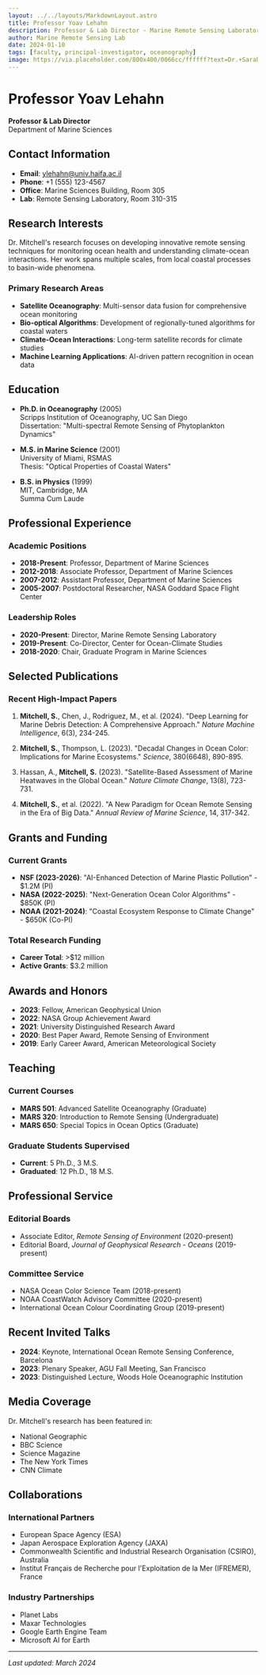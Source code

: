 ```yaml
---
layout: ../../layouts/MarkdownLayout.astro
title: Professor Yoav Lehahn
description: Professor & Lab Director - Marine Remote Sensing Laboratory
author: Marine Remote Sensing Lab
date: 2024-01-10
tags: [faculty, principal-investigator, oceanography]
image: https://via.placeholder.com/800x400/0066cc/ffffff?text=Dr.+Sarah+Mitchell
---
```


# Professor Yoav Lehahn
**Professor & Lab Director**  
Department of Marine Sciences

## Contact Information
- **Email**: ylehahn@univ.haifa.ac.il
- **Phone**: +1 (555) 123-4567
- **Office**: Marine Sciences Building, Room 305
- **Lab**: Remote Sensing Laboratory, Room 310-315

## Research Interests

Dr. Mitchell's research focuses on developing innovative remote sensing techniques for monitoring ocean health and understanding climate-ocean interactions. Her work spans multiple scales, from local coastal processes to basin-wide phenomena.

### Primary Research Areas
- **Satellite Oceanography**: Multi-sensor data fusion for comprehensive ocean monitoring
- **Bio-optical Algorithms**: Development of regionally-tuned algorithms for coastal waters
- **Climate-Ocean Interactions**: Long-term satellite records for climate studies
- **Machine Learning Applications**: AI-driven pattern recognition in ocean data

## Education

- **Ph.D. in Oceanography** (2005)  
  Scripps Institution of Oceanography, UC San Diego  
  Dissertation: "Multi-spectral Remote Sensing of Phytoplankton Dynamics"

- **M.S. in Marine Science** (2001)  
  University of Miami, RSMAS  
  Thesis: "Optical Properties of Coastal Waters"

- **B.S. in Physics** (1999)  
  MIT, Cambridge, MA  
  Summa Cum Laude

## Professional Experience

### Academic Positions
- **2018-Present**: Professor, Department of Marine Sciences
- **2012-2018**: Associate Professor, Department of Marine Sciences
- **2007-2012**: Assistant Professor, Department of Marine Sciences
- **2005-2007**: Postdoctoral Researcher, NASA Goddard Space Flight Center

### Leadership Roles
- **2020-Present**: Director, Marine Remote Sensing Laboratory
- **2019-Present**: Co-Director, Center for Ocean-Climate Studies
- **2018-2020**: Chair, Graduate Program in Marine Sciences

## Selected Publications

### Recent High-Impact Papers

1. **Mitchell, S.**, Chen, J., Rodriguez, M., et al. (2024). "Deep Learning for Marine Debris Detection: A Comprehensive Approach." *Nature Machine Intelligence*, 6(3), 234-245.

2. **Mitchell, S.**, Thompson, L. (2023). "Decadal Changes in Ocean Color: Implications for Marine Ecosystems." *Science*, 380(6648), 890-895.

3. Hassan, A., **Mitchell, S.** (2023). "Satellite-Based Assessment of Marine Heatwaves in the Global Ocean." *Nature Climate Change*, 13(8), 723-731.

4. **Mitchell, S.**, et al. (2022). "A New Paradigm for Ocean Remote Sensing in the Era of Big Data." *Annual Review of Marine Science*, 14, 317-342.

## Grants and Funding

### Current Grants
- **NSF (2023-2026)**: "AI-Enhanced Detection of Marine Plastic Pollution" - $1.2M (PI)
- **NASA (2022-2025)**: "Next-Generation Ocean Color Algorithms" - $850K (PI)
- **NOAA (2021-2024)**: "Coastal Ecosystem Response to Climate Change" - $650K (Co-PI)

### Total Research Funding
- **Career Total**: >$12 million
- **Active Grants**: $3.2 million

## Awards and Honors

- **2023**: Fellow, American Geophysical Union
- **2022**: NASA Group Achievement Award
- **2021**: University Distinguished Research Award
- **2020**: Best Paper Award, Remote Sensing of Environment
- **2019**: Early Career Award, American Meteorological Society

## Teaching

### Current Courses
- **MARS 501**: Advanced Satellite Oceanography (Graduate)
- **MARS 320**: Introduction to Remote Sensing (Undergraduate)
- **MARS 650**: Special Topics in Ocean Optics (Graduate)

### Graduate Students Supervised
- **Current**: 5 Ph.D., 3 M.S.
- **Graduated**: 12 Ph.D., 18 M.S.

## Professional Service

### Editorial Boards
- Associate Editor, *Remote Sensing of Environment* (2020-present)
- Editorial Board, *Journal of Geophysical Research - Oceans* (2019-present)

### Committee Service
- NASA Ocean Color Science Team (2018-present)
- NOAA CoastWatch Advisory Committee (2020-present)
- International Ocean Colour Coordinating Group (2019-present)

## Recent Invited Talks

- **2024**: Keynote, International Ocean Remote Sensing Conference, Barcelona
- **2023**: Plenary Speaker, AGU Fall Meeting, San Francisco
- **2023**: Distinguished Lecture, Woods Hole Oceanographic Institution

## Media Coverage

Dr. Mitchell's research has been featured in:
- National Geographic
- BBC Science
- Science Magazine
- The New York Times
- CNN Climate

## Collaborations

### International Partners
- European Space Agency (ESA)
- Japan Aerospace Exploration Agency (JAXA)
- Commonwealth Scientific and Industrial Research Organisation (CSIRO), Australia
- Institut Français de Recherche pour l'Exploitation de la Mer (IFREMER), France

### Industry Partnerships
- Planet Labs
- Maxar Technologies
- Google Earth Engine Team
- Microsoft AI for Earth

---

*Last updated: March 2024*
